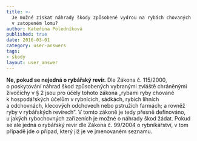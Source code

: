 ```yaml
---
title: >-
  Je možné získat náhrady škody způsobené vydrou na rybách chovaných
  v zatopeném lomu?
author: Kateřina Poledníková
published: true
date: 2016-03-01
category: user-answers
tags:
- škody
layout: user_answer
---
```

**Ne, pokud se nejedná o rybářský revír.** Dle Zákona č. 115/2000,
o poskytování náhrad škod způsobených vybranými zvláště chráněnými
živočichy v § 2 jsou pro účely tohoto zákona „rybami ryby chované
k hospodářských účelům v rybnících, sádkách, rybích líhních
a odchovnách, klecových odchovech nebo pstružích farmách; a rovněž ryby
v rybářských revírech“. V tomto zákoně je tedy přesně definováno,
u jakých rybochovných zařízeních je možné o náhrady škod žádat. Pokud se
ale jedná o rybářský revír dle Zákona č. 99/2004 o rybníkářství, v tom
případě jde o případ, který již je ve jmenovaném seznamu.
